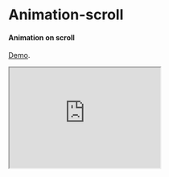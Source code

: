 # Animation-scroll

<h4>Animation on scroll</h4>

[Demo](https://atanu16.github.io/Animation-scroll/).

<iframe src="https://atanu16.github.io/Animation-scroll/" height="200" width="300" title="Iframe Example"></iframe>
